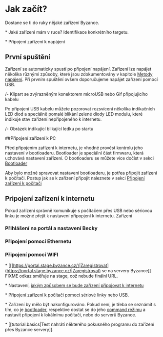 # Jak začít?




Dostane se ti do ruky nějaké zařízení Byzance.

\* Jaké zařízení mám v ruce? Identifikace konkrétního targetu.

\* Připojení zařízení k napájení

## První spuštění

Zařízení se automaticky spustí po připojení napájení. Zařízení lze napájet několika různými způsoby, které jsou zdokumentovány v kapitole [Metody napájení](/byzance_documentation/hardware_intro/features/zdroj-internetu.md). Při prvním spuštění ovšem doporučujeme napájet zařízení pomocí USB.

/- Klipart se zvýrazněným konektorem microUSB nebo Gif připojujícího kabelu

Po připojení USB kabelu můžete pozorovat rozsvícení několika indikačních LED diod a speciálně pomalé blikání zelené diody LED modulu, které indikuje stav zařízení nepřipojeného k internetu.

/- Obrázek indikující blikající ledku po startu

##Připojení zařízení k PC

Před připojením zařízení k internetu, je vhodné provést kontrolu jeho nastavení v bootloaderu. Bootloader je speciální část firmwaru, která uchovává nastavení zařízení. O bootloaderu se můžete více dočíst v sekci [Bootloader](/byzance_documentation/hardware_intro/features/bootloader.md)

Aby bylo možné spravovat nastavení bootloaderu, je potřea připojit zařízení k počítači. Postup jak se k zařízení připojit naleznete v sekci [Připojení zařízení k počítači](/byzance_documentation/hardware_intro/navody/pripojeni-k-pc.md)

## Pripojení zařízení k internetu

Pokud zařízení správně komunikuje s počítačem přes USB nebo sériovou linku je možné přejít k nastavení připopjení k internetu. Zařízení 



### Přihlášení na portál a nastavení Becky

### Připojení pomocí Ethernetu

### Připojení pomocí WIFI

\* \[\[[https://portal.stage.byzance.cz/\|Zaregistrovat](https://portal.stage.byzance.cz/|Zaregistrovat) se na servery Byzance\]\] FIXME odkaz směřuje na stage, což nebude finální URL.

\* Nastavení, [jakým způsobem se bude zařízení připojovat k internetu](/byzance_documentation/hardware_intro/features/zdroj-internetu.md)

\* [Připojení zařízení k počítači](/byzance_documentation/hardware_intro/navody/pripojeni-k-pc.md) [pomocí sériové](/byzance_documentation/hardware_intro/navody/pripojeni-k-pc/pomoci-seriove-linky.md) linky nebo [USB](/byzance_documentation/hardware_intro/navody/pripojeni-k-pc/pomoci-usb.md).

\* Zařízení by mělo být nakonfigurováno. Pokud není, je třeba se seznámit s tím, co je [bootloader](/byzance_documentation/hardware_intro/features/bootloader.md), respektive dostat se do jeho [command režimu](/byzance_documentation/hardware_intro/features/bootloader/command-rezim.md) a nastavit připojení k lokálnímu počítači, nebo do serverů Byzance.

\* \[\[tutorial:basics\|Test nahrátí některého pokusného programu do zařízení přes Byzance servery\]\].

